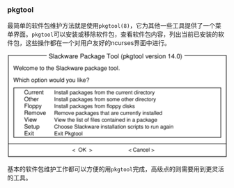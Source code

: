 ### pkgtool

最简单的软件包维护方法就是使用`pkgtool(8)`，它为其他一些工具提供了一个菜单界面。`pkgtool`可以安装或移除软件包，查看软件包内容，列出当前已安装的软件包，这些操作都在一个对用户友好的ncurses界面中进行。

![pkgtool](../png/pkgtool.png)

基本的软件包维护工作都可以方便的用`pkgtool`完成，高级点的则需要用到更灵活的工具。


